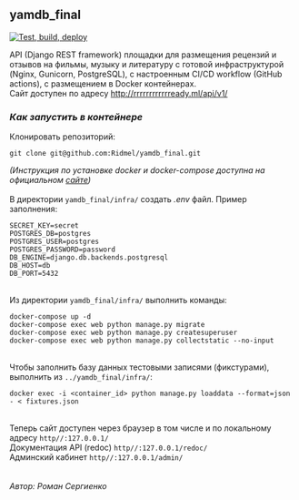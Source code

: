 ## yamdb_final
[![Test, build, deploy](https://github.com/Ridmel/yamdb_final/actions/workflows/yamdb_workflow.yml/badge.svg?branch=master)](https://github.com/Ridmel/yamdb_final/actions/workflows/yamdb_workflow.yml)

API (Django REST framework) площадки для размещения рецензий и отзывов на фильмы, музыку и литературу с готовой инфраструктурой (Nginx, Gunicorn, PostgreSQL), с настроенным CI/CD workflow (GitHub actions), с размещением в Docker контейнерах.
\
Сайт доступен по адресу http://rrrrrrrrrrrready.ml/api/v1/

### *Как запустить в контейнере*

Клонировать репозиторий:

    git clone git@github.com:Ridmel/yamdb_final.git


*(Инструкция по установке docker и docker-compose доступна на официальном [сайте](https://docs.docker.com/engine/install/))*
\
\
В директории `yamdb_final/infra/` создать *.env* файл. Пример заполнения:

    SECRET_KEY=secret
    POSTGRES_DB=postgres
    POSTGRES_USER=postgres
    POSTGRES_PASSWORD=password
    DB_ENGINE=django.db.backends.postgresql
    DB_HOST=db
    DB_PORT=5432
\
Из директории `yamdb_final/infra/` выполнить команды:

    docker-compose up -d
    docker-compose exec web python manage.py migrate
    docker-compose exec web python manage.py createsuperuser
    docker-compose exec web python manage.py collectstatic --no-input 
\
 Чтобы заполнить базу данных тестовыми записями (фикстурами), выполнить из `../yamdb_final/infra/`:
 

    docker exec -i <container_id> python manage.py loaddata --format=json - < fixtures.json
\
Теперь сайт доступен через браузер в том числе и по локальному адресу `http//:127.0.0.1/`\
Документация API (redoc) `http//:127.0.0.1/redoc/`\
Админский кабинет `http//:127.0.0.1/admin/`
\
\
\
*Автор: Роман Сергиенко* 
